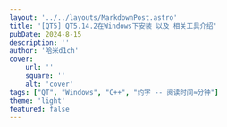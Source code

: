 ```yaml
---
layout: '../../layouts/MarkdownPost.astro'
title: '[QT5] QT5.14.2在Windows下安装 以及 相关工具介绍'
pubDate: 2024-8-15
description: ''
author: '哈米d1ch'
cover:
    url: ''
    square: ''
    alt: 'cover'
tags: ["QT", "Windows", "C++", "约字 -- 阅读时间≈分钟"]
theme: 'light'
featured: false
---
```


